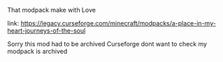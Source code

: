 That modpack make with Love

link:
https://legacy.curseforge.com/minecraft/modpacks/a-place-in-my-heart-journeys-of-the-soul

Sorry this mod had to be archived
Curseforge dont want to check my modpack is archived
